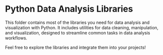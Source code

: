 # Python Data Analysis Libraries

This folder contains most of the libraries you need for data analysis and visualization with Python. It includes utilities for data cleaning, manipulation, and visualization, designed to streamline common tasks in data analysis workflows.

Feel free to explore the libraries and integrate them into your projects!
